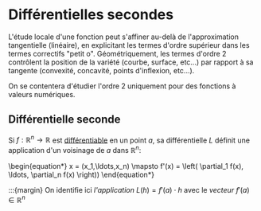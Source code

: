 # Différentielles secondes

L'étude locale d'une fonction peut s'affiner au-delà de l'approximation tangentielle (linéaire), en explicitant les termes d'ordre supérieur dans les termes correctifs "petit o". Géométriquement, les termes d'ordre 2 contrôlent la position de la variété (courbe, surface, etc...) par rapport à sa tangente (convexité, concavité, points d'inflexion, etc...).

On se contentera d'étudier l'ordre 2 uniquement pour des fonctions à valeurs numériques.

## Différentielle seconde

Si $f:\mathbb{R}^n \to \mathbb{R}$ est [différentiable](#def:diff) en un point $a$, sa différentielle $L$ définit une application d'un voisinage de $a$ dans $\mathbb{R}^n$:


\begin{equation*}
    x = (x_1,\ldots,x_n) \mapsto f'(x) = \left( \partial_1 f(x), \ldots, \partial_n f(x) \right))
\end{equation*}

:::{margin}
On identifie ici *l'application* $L(h) = f'(a) \cdot h$ avec le *vecteur* $f'(a) \in \mathbb{R}^n$


